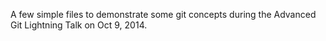 A few simple files to demonstrate some git concepts during the Advanced Git Lightning Talk on Oct 9, 2014.
